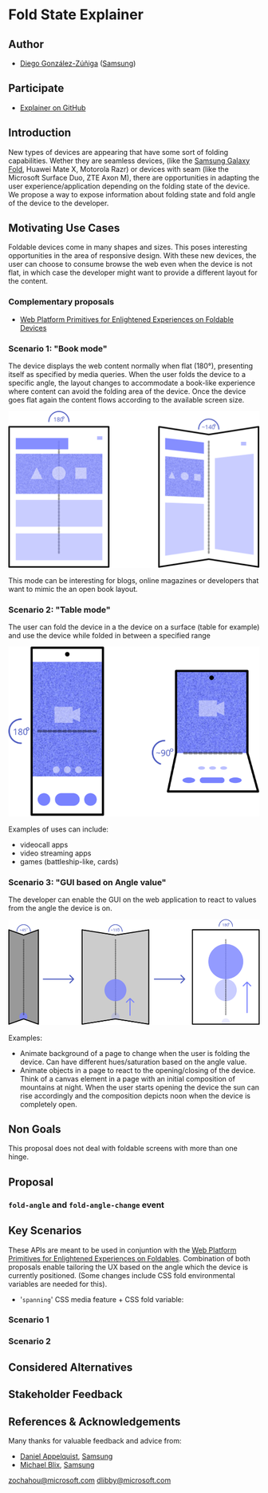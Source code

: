 # Fold State Explainer

## Author
* [Diego González-Zúñiga](https://twitter.com/diekus) ([Samsung](https://samsunginter.net))

## Participate
* [Explainer on GitHub](https://github.com/SamsungInternet/Explainers/blob/master/Foldables/FoldState.md)

## Introduction

New types of devices are appearing that have some sort of folding capabilities. Wether they are seamless devices, (like the [Samsung Galaxy Fold](https://www.samsung.com/global/galaxy/galaxy-fold/), Huawei Mate X, Motorola Razr) or devices with seam (like the Microsoft Surface Duo, ZTE Axon M), there are opportunities in adapting the user experience/application depending on the folding state of the device. We propose a way to expose information about folding state and fold angle of the device to the developer. 

## Motivating Use Cases

Foldable devices come in many shapes and sizes. This poses interesting opportunities in the area of responsive design. With these new devices, the user can choose to consume browse the web even when the device is not flat, in which case the developer might want to provide a different layout for the  content.

### Complementary proposals
* [Web Platform Primitives for Enlightened Experiences on Foldable Devices](https://github.com/MicrosoftEdge/MSEdgeExplainers/blob/master/Foldables/explainer.md)

### Scenario 1: "Book mode"

The device displays the web content normally when flat (180°), presenting itself as specified by media queries. When the user folds the device to a specific angle, the layout changes to accommodate a book-like experience where content can avoid the folding area of the device. Once the device goes flat again the content flows according to the available screen size.  

![book mode diagram](book-mode.svg "book mode diagram")

This mode can be interesting for blogs, online magazines or developers that want to mimic the an open book layout.

### Scenario 2: "Table mode"

The user can fold the device in a  the device on a surface (table for example) and use the device while folded in between a specified range  

![table mode diagram](table-mode.svg "table mode diagram")

Examples of uses can include:
* videocall apps
* video streaming apps
* games (battleship-like, cards)

### Scenario 3: "GUI based on Angle value"

The developer can enable the GUI on the web application to react to values from the angle the device is on.

![animation diagram](animation.svg "animation diagram")

Examples:

* Animate background of a page to change when the user is folding the device. Can have different hues/saturation based on the angle value.  
* Animate objects in a page to react to the opening/closing of the device. Think of a canvas element in a page with an initial composition of mountains at night. When the user starts opening the device the sun can rise accordingly and the composition depicts noon when the device is completely open. 

## Non Goals

This proposal does not deal with foldable screens with more than one hinge.


## Proposal 

### `fold-angle` and `fold-angle-change` event




## Key Scenarios

These APIs are meant to be used in conjuntion with the [Web Platform Primitives for Enlightened Experiences on Foldables](https://github.com/MicrosoftEdge/MSEdgeExplainers/blob/master/Foldables/explainer.md). Combination of both proposals enable tailoring the UX based on the angle which the device is currently positioned. (Some changes include CSS fold environmental variables are needed for this).

* '`spanning`' CSS media feature + CSS fold variable:  

### Scenario 1

### Scenario 2

## Considered Alternatives


## Stakeholder Feedback


## References & Acknowledgements
Many thanks for valuable feedback and advice from:
* [Daniel Appelquist](https://twitter.com/torgo), [Samsung](https://samsunginter.net) 
* [Michael Blix](https://twitter.com/mkeblx), [Samsung](https://samsunginter.net) 


zochahou@microsoft.com
dlibby@microsoft.com